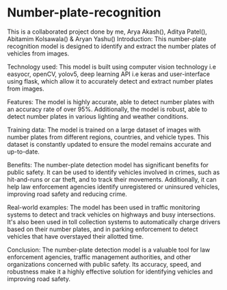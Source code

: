 # Number-plate-recognition
This is a collaborated project done by me, Arya Akash(), Aditya Patel(), Abitamim Kolsawala() &amp; Aryan Yashu()
Introduction: 
  This number-plate recognition model is designed to identify and extract the number plates of vehicles from images.

Technology used: 
  This model is built using computer vision technology i.e easyocr, openCV, yolov5, deep learning API i.e keras and user-interface using flask, which allow it to accurately detect and extract number plates from images.

Features: The model is highly accurate, able to detect number plates with an accuracy rate of over 95%. Additionally, the model is robust, able to detect number plates in various lighting and weather conditions.

Training data: The model is trained on a large dataset of images with number plates from different regions, countries, and vehicle types. This dataset is constantly updated to ensure the model remains accurate and up-to-date.

Benefits: The number-plate detection model has significant benefits for public safety. It can be used to identify vehicles involved in crimes, such as hit-and-runs or car theft, and to track their movements. Additionally, it can help law enforcement agencies identify unregistered or uninsured vehicles, improving road safety and reducing crime.

Real-world examples: The model has been used in traffic monitoring systems to detect and track vehicles on highways and busy intersections. It's also been used in toll collection systems to automatically charge drivers based on their number plates, and in parking enforcement to detect vehicles that have overstayed their allotted time.

Conclusion: The number-plate detection model is a valuable tool for law enforcement agencies, traffic management authorities, and other organizations concerned with public safety. Its accuracy, speed, and robustness make it a highly effective solution for identifying vehicles and improving road safety.
